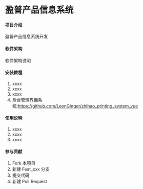 # 盈普产品信息系统

#### 项目介绍
盈普产品信息系统开发

#### 软件架构
软件架构说明


#### 安装教程

1. xxxx
2. xxxx
3. xxxx
4. 后台管理界面系统:https://github.com/LeonGinger/zhihao_printing_system_vue
#### 使用说明

1. xxxx
2. xxxx
3. xxxx

#### 参与贡献

1. Fork 本项目
2. 新建 Feat_xxx 分支
3. 提交代码
4. 新建 Pull Request